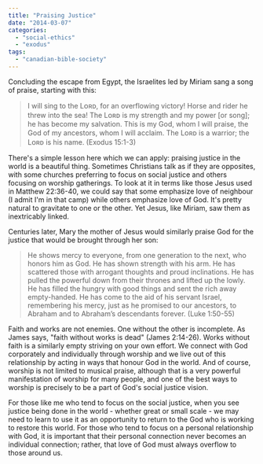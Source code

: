 ```yaml
---
title: "Praising Justice"
date: "2014-03-07"
categories: 
  - "social-ethics"
  - "exodus"
tags: 
  - "canadian-bible-society"
---
```


Concluding the escape from Egypt, the Israelites led by Miriam sang a song of praise, starting with this:

> I will sing to the Lᴏʀᴅ, for an overflowing victory! Horse and rider he threw into the sea! The Lᴏʀᴅ is my strength and my power \[or song\]; he has become my salvation. This is my God, whom I will praise, the God of my ancestors, whom I will acclaim. The Lᴏʀᴅ is a warrior; the Lᴏʀᴅ is his name. (Exodus 15:1-3)

<!--more-->There's a simple lesson here which we can apply: praising justice in the world is a beautiful thing. Sometimes Christians talk as if they are opposites, with some churches preferring to focus on social justice and others focusing on worship gatherings. To look at it in terms like those Jesus used in Matthew 22:36-40, we could say that some emphasize love of neighbour (I admit I'm in that camp) while others emphasize love of God. It's pretty natural to gravitate to one or the other. Yet Jesus, like Miriam, saw them as inextricably linked.

Centuries later, Mary the mother of Jesus would similarly praise God for the justice that would be brought through her son:

> He shows mercy to everyone, from one generation to the next, who honors him as God. He has shown strength with his arm. He has scattered those with arrogant thoughts and proud inclinations. He has pulled the powerful down from their thrones and lifted up the lowly. He has filled the hungry with good things and sent the rich away empty-handed. He has come to the aid of his servant Israel, remembering his mercy, just as he promised to our ancestors, to Abraham and to Abraham’s descendants forever. (Luke 1:50-55)

Faith and works are not enemies. One without the other is incomplete. As James says, "faith without works is dead" (James 2:14-26). Works without faith is a similarly empty striving on your own effort. We connect with God corporately and individually through worship and we live out of this relationship by acting in ways that honour God in the world. And of course, worship is not limited to musical praise, although that is a very powerful manifestation of worship for many people, and one of the best ways to worship is precisely to be a part of God's social justice vision.

For those like me who tend to focus on the social justice, when you see justice being done in the world - whether great or small scale - we may need to learn to use it as an opportunity to return to the God who is working to restore this world. For those who tend to focus on a personal relationship with God, it is important that their personal connection never becomes an individual connection; rather, that love of God must always overflow to those around us.
